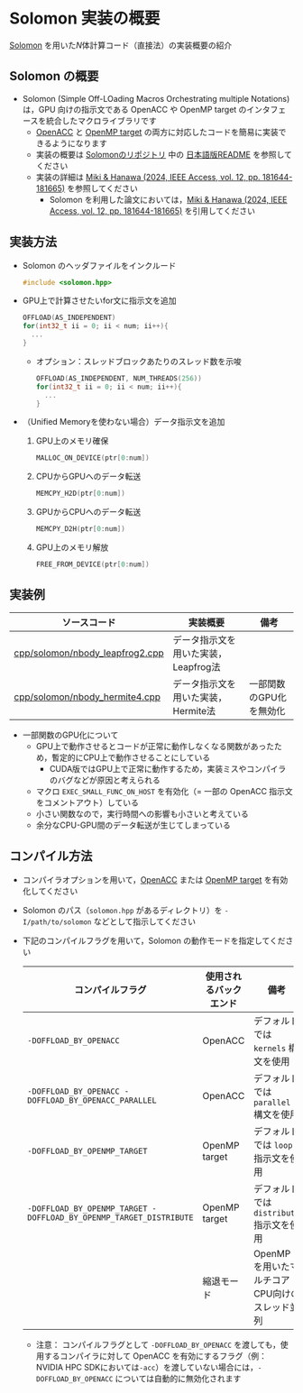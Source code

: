# Solomon 実装の概要

[Solomon](https://github.com/ymiki-repo/solomon) を用いた$N$体計算コード（直接法）の実装概要の紹介

## Solomon の概要

* Solomon (Simple Off-LOading Macros Orchestrating multiple Notations) は，GPU 向けの指示文である OpenACC や OpenMP target のインタフェースを統合したマクロライブラリです
  * [OpenACC](openacc.md) と [OpenMP target](openmp.md) の両方に対応したコードを簡易に実装できるようになります
  * 実装の概要は [Solomonのリポジトリ](https://github.com/ymiki-repo/solomon) 中の [日本語版README](https://github.com/ymiki-repo/solomon/blob/main/README_jp.md) を参照してください
  * 実装の詳細は [Miki & Hanawa (2024, IEEE Access, vol. 12, pp. 181644-181665)](https://doi.org/10.1109/ACCESS.2024.3509380) を参照してください
    * Solomon を利用した論文においては，[Miki & Hanawa (2024, IEEE Access, vol. 12, pp. 181644-181665)](https://doi.org/10.1109/ACCESS.2024.3509380) を引用してください

## 実装方法

* Solomon のヘッダファイルをインクルード

   ```c++
   #include <solomon.hpp>
   ```

* GPU上で計算させたいfor文に指示文を追加

   ```c++
   OFFLOAD(AS_INDEPENDENT)
   for(int32_t ii = 0; ii < num; ii++){
     ...
   }
   ```

  * オプション：スレッドブロックあたりのスレッド数を示唆

     ```c++
     OFFLOAD(AS_INDEPENDENT, NUM_THREADS(256))
     for(int32_t ii = 0; ii < num; ii++){
       ...
     }
     ```

* （Unified Memoryを使わない場合）データ指示文を追加
  1. GPU上のメモリ確保

     ```c++
     MALLOC_ON_DEVICE(ptr[0:num])
     ```

  2. CPUからGPUへのデータ転送

     ```c++
     MEMCPY_H2D(ptr[0:num])
     ```

  3. GPUからCPUへのデータ転送

     ```c++
     MEMCPY_D2H(ptr[0:num])
     ```

  4. GPU上のメモリ解放

     ```c++
     FREE_FROM_DEVICE(ptr[0:num])
     ```

## 実装例

| ソースコード | 実装概要 | 備考 |
| ---- | ---- | ---- |
| [cpp/solomon/nbody_leapfrog2.cpp](/cpp/solomon/nbody_leapfrog2.cpp) | データ指示文を用いた実装，Leapfrog法 | |
| [cpp/solomon/nbody_hermite4.cpp](/cpp/solomon/nbody_hermite4.cpp) | データ指示文を用いた実装，Hermite法 | 一部関数のGPU化を無効化 |

* 一部関数のGPU化について
  * GPU上で動作させるとコードが正常に動作しなくなる関数があったため，暫定的にCPU上で動作させることにしている
    * CUDA版ではGPU上で正常に動作するため，実装ミスやコンパイラのバグなどが原因と考えられる
  * マクロ `EXEC_SMALL_FUNC_ON_HOST` を有効化（= 一部の OpenACC 指示文をコメントアウト）している
  * 小さい関数なので，実行時間への影響も小さいと考えている
  * 余分なCPU-GPU間のデータ転送が生じてしまっている

## コンパイル方法

* コンパイラオプションを用いて，[OpenACC](openacc.md) または [OpenMP target](openmp.md) を有効化してください
* Solomon のパス（`solomon.hpp` があるディレクトリ）を `-I/path/to/solomon` などとして指示してください
* 下記のコンパイルフラグを用いて，Solomon の動作モードを指定してください

  | コンパイルフラグ | 使用されるバックエンド | 備考 |
  | ---- | ---- | ---- |
  | `-DOFFLOAD_BY_OPENACC` | OpenACC | デフォルトでは `kernels` 構文を使用 |
  | `-DOFFLOAD_BY_OPENACC -DOFFLOAD_BY_OPENACC_PARALLEL` | OpenACC | デフォルトでは `parallel` 構文を使用 |
  | `-DOFFLOAD_BY_OPENMP_TARGET` | OpenMP target | デフォルトでは `loop` 指示文を使用 |
  | `-DOFFLOAD_BY_OPENMP_TARGET -DOFFLOAD_BY_OPENMP_TARGET_DISTRIBUTE` | OpenMP target | デフォルトでは `distribute` 指示文を使用 |
  | | 縮退モード | OpenMP を用いたマルチコアCPU向けのスレッド並列 |

  * 注意： コンパイルフラグとして `-DOFFLOAD_BY_OPENACC` を渡しても，使用するコンパイラに対して OpenACC を有効にするフラグ（例： NVIDIA HPC SDKにおいては`-acc`）を渡していない場合には，`-DOFFLOAD_BY_OPENACC` については自動的に無効化されます
